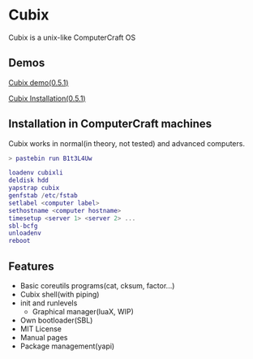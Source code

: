 # Cubix

Cubix is a unix-like ComputerCraft OS

## Demos

[Cubix demo(0.5.1)](https://www.youtube.com/watch?v=SZ-8C3hH3F4)

[Cubix Installation(0.5.1)](https://www.youtube.com/watch?v=sxkpyHpaJRY)

## Installation in ComputerCraft machines

Cubix works in normal(in theory, not tested) and advanced computers.

```lua
> pastebin run B1t3L4Uw

loadenv cubixli
deldisk hdd
yapstrap cubix
genfstab /etc/fstab
setlabel <computer label>
sethostname <computer hostname>
timesetup <server 1> <server 2> ...
sbl-bcfg
unloadenv
reboot
```

## Features

 * Basic coreutils programs(cat, cksum, factor...)
 * Cubix shell(with piping)
 * init and runlevels
   * Graphical manager(luaX, WIP)
 * Own bootloader(SBL)
 * MIT License
 * Manual pages
 * Package management(yapi)
